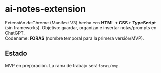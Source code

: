 # ai-notes-extension

Extensión de Chrome (Manifest V3) hecha con **HTML + CSS + TypeScript** (sin frameworks).
Objetivo: guardar, organizar e insertar notas/prompts en ChatGPT.  
Codename: **FORAS** (nombre temporal para la primera versión/MVP).

## Estado
MVP en preparación. La rama de trabajo será `foras/mvp`.
